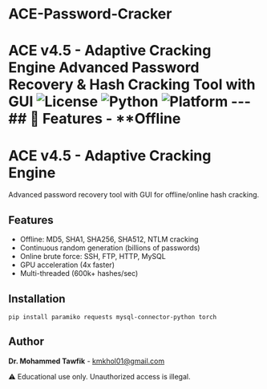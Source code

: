 # ACE-Password-Cracker
# ACE v4.5 - Adaptive Cracking Engine  **Advanced Password Recovery &amp; Hash Cracking Tool with GUI**  ![License](https://img.shields.io/badge/license-Educational-blue) ![Python](https://img.shields.io/badge/python-3.8%2B-green) ![Platform](https://img.shields.io/badge/platform-Windows%20%7C%20Linux-lightgrey)  ---  ## 🚀 Features  - **Offline


# ACE v4.5 - Adaptive Cracking Engine

Advanced password recovery tool with GUI for offline/online hash cracking.

## Features
- Offline: MD5, SHA1, SHA256, SHA512, NTLM cracking
- Continuous random generation (billions of passwords)
- Online brute force: SSH, FTP, HTTP, MySQL
- GPU acceleration (4x faster)
- Multi-threaded (600k+ hashes/sec)

## Installation
`pip install paramiko requests mysql-connector-python torch`

## Author
**Dr. Mohammed Tawfik** - kmkhol01@gmail.com

⚠️ Educational use only. Unauthorized access is illegal.

